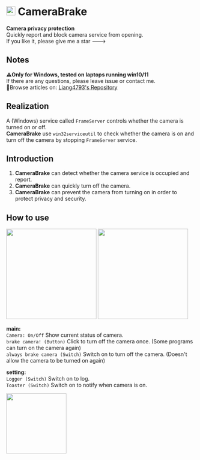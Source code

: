 # <img src="https://s2.loli.net/2023/05/26/IlQH3gnayib7Yvz.png" style="height: 24px;"> CameraBrake
**Camera privacy protection**  
Quickly report and block camera service from opening.  
If you like it, please give me a star --->  

## Notes
**⚠️Only for Windows, tested on laptops running win10/11**  
If there are any questions, please leave issue or contact me.  
🔗Browse articles on: [Liang4793's Repository](https://liang4793.github.io/docs/project_docs/E-B_doc.html)

## Realization
A (Windows) service called `FrameServer` controls whether the camera is turned on or off.  
**CameraBrake** use `win32serviceutil` to check whether the camera is on and turn off the camera by stopping `FrameServer` service.

## Introduction
1. **CameraBrake** can detect whether the camera service is occupied and report.  
2. **CameraBrake** can quickly turn off the camera.
3. **CameraBrake** can prevent the camera from turning on in order to protect privacy and security.

## How to use

<img src="https://s2.loli.net/2023/05/21/XDvcHAE1tnaZbUg.png" style="width: 240px; height: auto"/>
<img src="https://s2.loli.net/2023/05/21/P2mSfjocRQAHnMd.png" style="width: 240px; height: auto"/>

**main:**  
`Camera: On/Off` Show current status of camera.  
`brake camera! (Button)` Click to turn off the camera once. (Some programs can turn on the camera again)  
`always brake camera (Switch)` Switch on to 
turn off the camera. (Doesn't allow the camera to be turned on again)

**setting:**  
`Logger (Switch)` Switch on to log.  
`Toaster (Switch)` Switch on to notify when camera is on.



<a href="https://liang4793.github.io/" target="_Blank"><img src="https://s2.loli.net/2023/05/27/YZeUTDAEwjbmd2x.png" style="width: 160px; height: auto"></a>